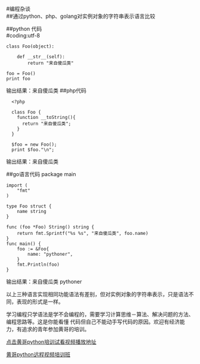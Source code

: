 #编程杂谈  
     ##通过python、php、golang对实例对象的字符串表示语言比较


##python 代码  
    #coding:utf-8


    class Foo(object):

        def __str__(self):
            return "来自傻瓜类"

    foo = Foo()
    print foo

输出结果：来自傻瓜类
##php代码

      <?php

      class Foo {
        function __toString(){
          return "来自傻瓜类";
        }
      }

      $foo = new Foo();
      print $foo."\n";
输出结果：来自傻瓜类

##go语言代码
    package main

    import (
    	"fmt"
    )

    type Foo struct {
    	name string
    }

    func (foo *Foo) String() string {
    	return fmt.Sprintf("%s %s", "来自傻瓜类", foo.name)
    }
    func main() {
    	foo := &Foo{
    		name: "pythoner",
    	}
    	fmt.Println(foo)
    }
输出结果：来自傻瓜类 pythoner


以上三种语言实现相同功能语法有差别，但对实例对象的字符串表示，只是语法不同，表现的形式是一样。

学习编程只学语法是学不会编程的，需要学习计算思维－算法、解决问题的方法、编程思路等。这是你能看懂
代码但自己不能动手写代码的原因。欢迎有经济能力，有追求的青年参加黄哥的培训。

[点击黄哥python培训试看视频播放地址](https://github.com/pythonpeixun/article/blob/master/python_shiping.md)

[黄哥python远程视频培训班](https://github.com/pythonpeixun/article/blob/master/index.md)
